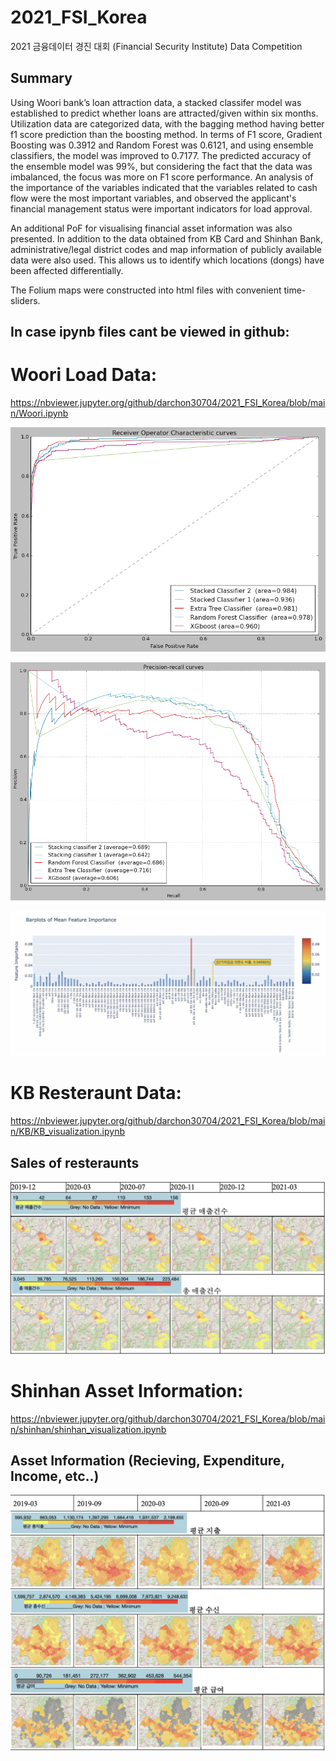 # 2021_FSI_Korea
2021 금융데이터 경진 대회 (Financial Security Institute) Data Competition 

## Summary
Using Woori bank’s loan attraction data, a stacked classifer model was established to predict whether loans are attracted/given within six months. Utilization data are categorized data, with the bagging method having better f1 score prediction than the boosting method. In terms of F1 score, Gradient Boosting was 0.3912 and Random Forest was 0.6121, and using ensemble classifiers, the model was improved to 0.7177. The predicted accuracy of the ensemble model was 99%, but considering the fact that the data was imbalanced, the focus was more on F1 score performance. An analysis of the importance of the variables indicated that the variables related to cash flow were the most important variables, and observed the applicant's financial management status were important indicators for load approval.

An additional PoF for visualising financial asset information was also presented. In addition to the data obtained from KB Card and Shinhan Bank, administrative/legal district codes and map information of publicly available data were also used. This allows us to identify which locations (dongs) have been affected differentially.

The Folium maps were constructed into html files with convenient time-sliders.



## In case ipynb files cant be viewed in github:

# Woori Load Data:
https://nbviewer.jupyter.org/github/darchon30704/2021_FSI_Korea/blob/main/Woori.ipynb

![ROC Curve](https://github.com/darchon30704/2021_FSI_Korea/blob/main/images/roc.png?raw=true)

![Precision Recall Curve](https://github.com/darchon30704/2021_FSI_Korea/blob/main/images/prc.png?raw=true)

![Mean Feature Importance](https://github.com/darchon30704/2021_FSI_Korea/blob/main/images/Woori_FI.png?raw=true)

# KB Resteraunt Data:
https://nbviewer.jupyter.org/github/darchon30704/2021_FSI_Korea/blob/main/KB/KB_visualization.ipynb

## Sales of resteraunts
![KB Map](https://github.com/darchon30704/2021_FSI_Korea/blob/main/images/KBmap.png?raw=true)

# Shinhan Asset Information:
https://nbviewer.jupyter.org/github/darchon30704/2021_FSI_Korea/blob/main/shinhan/shinhan_visualization.ipynb

## Asset Information (Recieving, Expenditure, Income, etc..)
![Shinhan Map](https://github.com/darchon30704/2021_FSI_Korea/blob/main/images/shinhan_map.png?raw=true)
